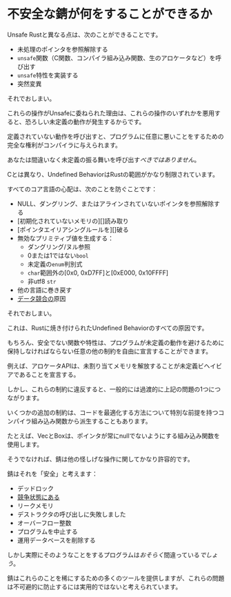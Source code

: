 # <!--What Unsafe Rust Can Do--> 不安全な錆が何をすることができるか

<!--The only things that are different in Unsafe Rust are that you can:-->
Unsafe Rustと異なる点は、次のことができることです。

* <!--Dereference raw pointers-->
   未処理のポインタを参照解除する
* <!--Call `unsafe` functions (including C functions, compiler intrinsics, and the raw allocator)-->
   `unsafe`関数（C関数、コンパイラ組み込み関数、生のアロケータなど）を呼び出す
* <!--Implement `unsafe` traits-->
   `unsafe`特性を実装する
* <!--Mutate statics-->
   突然変異

<!--That's it.-->
それでおしまい。
<!--The reason these operations are relegated to Unsafe is that misusing any of these things will cause the ever dreaded Undefined Behavior.-->
これらの操作がUnsafeに委ねられた理由は、これらの操作のいずれかを悪用すると、恐ろしい未定義の動作が発生するからです。
<!--Invoking Undefined Behavior gives the compiler full rights to do arbitrarily bad things to your program.-->
定義されていない動作を呼び出すと、プログラムに任意に悪いことをするための完全な権利がコンパイラに与えられます。
<!--You definitely *should not* invoke Undefined Behavior.-->
あなたは間違いなく未定義の振る舞いを呼び出す*べきではありません*。

<!--Unlike C, Undefined Behavior is pretty limited in scope in Rust.-->
Cとは異なり、Undefined BehaviorはRustの範囲がかなり制限されています。
<!--All the core language cares about is preventing the following things:-->
すべてのコア言語の心配は、次のことを防ぐことです：

* <!--Dereferencing null, dangling, or unaligned pointers-->
   NULL、ダングリング、またはアラインされていないポインタを参照解除する
* <!--Reading [uninitialized memory][]-->
   [初期化されていないメモリの][]読み取り
* <!--Breaking the [pointer aliasing rules][]-->
   [ポインタエイリアシングルールを][]破る
* <!--Producing invalid primitive values:-->
   無効なプリミティブ値を生成する：
    * <!--dangling/null references-->
       ダングリング/ヌル参照
    * <!--a `bool` that isn't 0 or 1-->
       0または1ではない`bool`
    * <!--an undefined `enum` discriminant-->
       未定義の`enum`判別式
    * <!--a `char` outside the ranges [0x0, 0xD7FF] and [0xE000, 0x10FFFF]-->
       `char`範囲外の[0x0, 0xD7FF]と[0xE000, 0x10FFFF]
    * <!--A non-utf8 `str`-->
       非utf8 `str`
* <!--Unwinding into another language-->
   他の言語に巻き戻す
* <!--Causing a [data race][race]-->
   [データ競合の][race]原因

<!--That's it.-->
それでおしまい。
<!--That's all the causes of Undefined Behavior baked into Rust.-->
これは、Rustに焼き付けられたUndefined Behaviorのすべての原因です。
<!--Of course, unsafe functions and traits are free to declare arbitrary other constraints that a program must maintain to avoid Undefined Behavior.-->
もちろん、安全でない関数や特性は、プログラムが未定義の動作を避けるために保持しなければならない任意の他の制約を自由に宣言することができます。
<!--For instance, the allocator APIs declare that deallocating unallocated memory is Undefined Behavior.-->
例えば、アロケータAPIは、未割り当てメモリを解放することが未定義ビヘイビアであることを宣言する。

<!--However, violations of these constraints generally will just transitively lead to one of the above problems.-->
しかし、これらの制約に違反すると、一般的には過渡的に上記の問題の1つにつながります。
<!--Some additional constraints may also derive from compiler intrinsics that make special assumptions about how code can be optimized.-->
いくつかの追加の制約は、コードを最適化する方法について特別な前提を持つコンパイラ組み込み関数から派生することもあります。
<!--For instance, Vec and Box make use of intrinsics that require their pointers to be non-null at all times.-->
たとえば、VecとBoxは、ポインタが常にnullでないようにする組み込み関数を使用します。

<!--Rust is otherwise quite permissive with respect to other dubious operations.-->
そうでなければ、錆は他の怪しげな操作に関してかなり許容的です。
<!--Rust considers it "safe"to:-->
錆はそれを「安全」と考えます：

* <!--Deadlock-->
   デッドロック
* <!--Have a [race condition][race]-->
   [競争状態にある][race]
* <!--Leak memory-->
   リークメモリ
* <!--Fail to call destructors-->
   デストラクタの呼び出しに失敗しました
* <!--Overflow integers-->
   オーバーフロー整数
* <!--Abort the program-->
   プログラムを中止する
* <!--Delete the production database-->
   運用データベースを削除する

<!--However any program that actually manages to do such a thing is *probably* incorrect.-->
しかし実際にそのようなことをするプログラムは*おそらく*間違っている*でしょう*。
<!--Rust provides lots of tools to make these things rare, but these problems are considered impractical to categorically prevent.-->
錆はこれらのことを稀にするための多くのツールを提供しますが、これらの問題は不可避的に防止するには実用的ではないと考えられています。

<!--[pointer aliasing rules]: references.html
 [uninitialized memory]: uninitialized.html
 [race]: races.html
-->
[pointer aliasing rules]: references.html
 [uninitialized memory]: uninitialized.html
 [race]: races.html

